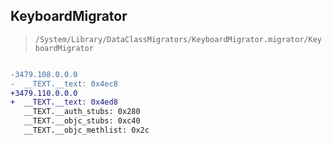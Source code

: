 ## KeyboardMigrator

> `/System/Library/DataClassMigrators/KeyboardMigrator.migrator/KeyboardMigrator`

```diff

-3479.108.0.0.0
-  __TEXT.__text: 0x4ec8
+3479.110.0.0.0
+  __TEXT.__text: 0x4ed8
   __TEXT.__auth_stubs: 0x280
   __TEXT.__objc_stubs: 0xc40
   __TEXT.__objc_methlist: 0x2c

```
